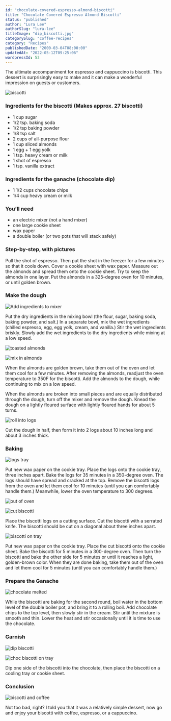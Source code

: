 ```yaml
---
id: "chocolate-covered-espresso-almond-biscotti"
title: "Chocolate Covered Espresso Almond Biscotti"
status: "published"
author: "Lura Lee"
authorSlug: "lura-lee"
titleImage: "dip_biscotti.jpg"
categorySlug: "coffee-recipes"
category: "Recipes"
publishedDate: "2000-03-04T08:00:00"
updatedAt: "2022-05-12T09:25:06"
wordpressId: 53
---
```


The ultimate accompaniment for espresso and cappuccino is biscotti. This dessert is surprisingly easy to make and it can make a wonderful impression on guests or customers.

![biscotti](biscotti_above1.jpg)

### Ingredients for the biscotti (Makes approx. 27 biscotti)

-   1 cup sugar
-   1/2 tsp. baking soda
-   1/2 tsp baking powder
-   1/8 tsp salt
-   2 cups of all-purpose flour
-   1 cup sliced almonds
-   1 egg + 1 egg yolk
-   1 tsp. heavy cream or milk
-   1 shot of espresso
-   1 tsp. vanilla extract

### Ingredients for the ganache (chocolate dip)

-   1 1/2 cups chocolate chips
-   1/4 cup heavy cream or milk

### You’ll need

-   an electric mixer (not a hand mixer)
-   one large cookie sheet
-   wax paper
-   a double boiler (or two pots that will stack safely)

### Step-by-step, with pictures

Pull the shot of espresso. Then put the shot in the freezer for a few minutes so that it cools down. Cover a cookie sheet with wax paper. Measure out the almonds and spread them onto the cookie sheet. Try to keep the almonds in one layer. Put the almonds in a 325-degree oven for 10 minutes, or until golden brown.

### Make the dough

![Add ingredients to mixer](mixer_add_wet.jpg)

Put the dry ingredients in the mixing bowl (the flour, sugar, baking soda, baking powder, and salt.) In a separate bowl, mix the wet ingredients (chilled espresso, egg, egg yolk, cream, and vanilla.) Stir the wet ingredients briskly. Slowly add the wet ingredients to the dry ingredients while mixing at a low speed.

![toasted almonds](toasted_amonds.jpg)

![mix in almonds](mix_in_almonds.jpg)

When the almonds are golden brown, take them out of the oven and let them cool for a few minutes. After removing the almonds, readjust the oven temperature to 350F for the biscotti. Add the almonds to the dough, while continuing to mix on a low speed.

When the almonds are broken into small pieces and are equally distributed through the dough, turn off the mixer and remove the dough. Knead the dough on a lightly floured surface with lightly floured hands for about 5 turns.

![roll into logs](roll_into-logs.jpg)

Cut the dough in half, then form it into 2 logs about 10 inches long and about 3 inches thick.

### Baking

![logs tray](logs_tray.jpg)

Put new wax paper on the cookie tray. Place the logs onto the cookie tray, three inches apart. Bake the logs for 35 minutes in a 350-degree oven. The logs should have spread and cracked at the top. Remove the biscotti logs from the oven and let them cool for 10 minutes (until you can comfortably handle them.) Meanwhile, lower the oven temperature to 300 degrees.

![out of oven](out_of_oven.jpg)

![cut biscotti](cut_biscotti.jpg)

Place the biscotti logs on a cutting surface. Cut the biscotti with a serrated knife. The biscotti should be cut on a diagonal about three inches apart.

![biscotti on tray](bicotti_on_tray.jpg)

Put new wax paper on the cookie tray. Place the cut biscotti onto the cookie sheet. Bake the biscotti for 5 minutes in a 300-degree oven. Then turn the biscotti and bake the other side for 5 minutes or until it reaches a light, golden-brown color. When they are done baking, take them out of the oven and let them cool for 5 minutes (until you can comfortably handle them.)

### Prepare the Ganache

![chocolate melted](chocolate_melted.jpg)

While the biscotti are baking for the second round, boil water in the bottom level of the double boiler pot, and bring it to a rolling boil. Add chocolate chips to the top level, then slowly stir in the cream. Stir until the mixture is smooth and thin. Lower the heat and stir occasionally until it is time to use the chocolate.

### Garnish

![dip biscotti](dip_biscotti.jpg)

![choc biscotti on tray](choc_biscotti_on_tray.jpg)

Dip one side of the biscotti into the chocolate, then place the biscotti on a cooling tray or cookie sheet.

### Conclusion

![biscotti and coffee](biscotti_n_coffee.jpg)

Not too bad, right? I told you that it was a relatively simple dessert, now go and enjoy your biscotti with coffee, espresso, or a cappuccino.
